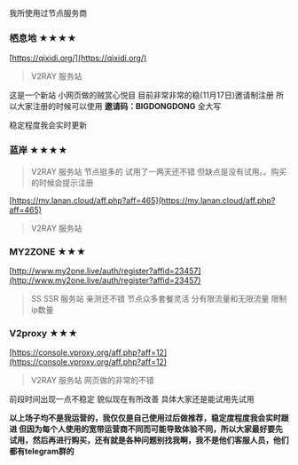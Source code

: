 我所使用过节点服务商

### 栖息地  ★★★★

[https://qixidi.org/](https://qixidi.org/)

>V2RAY 服务站 

这是一个新站 小网页做的贼赏心悦目 目前非常非常的稳(11月17日)邀请制注册 所以大家注册的时候可以使用 **邀请码：BIGDONGDONG** 全大写

稳定程度我会实时更新

### 蓝岸  ★★★★

>V2RAY 服务站 节点挺多的 试用了一两天还不错 但缺点是没有试用。。购买的时候会提示注册 

[https://my.lanan.cloud/aff.php?aff=465](https://my.lanan.cloud/aff.php?aff=465)

>V2RAY 服务站 

### MY2ZONE  ★★★

[http://www.my2one.live/auth/register?affid=23457](http://www.my2one.live/auth/register?affid=23457)

>SS SSR 服务站 亲测还不错 节点众多套餐灵活 分有限流量和无限流量 限制ip数量 

### V2proxy   ★★★

[https://console.vproxy.org/aff.php?aff=12](https://console.vproxy.org/aff.php?aff=12)

>V2RAY 服务站 网页做的非常的不错

前段时间出现一点不稳定 貌似现在有所改善 具体大家还是能试用先试用


**以上场子均不是我运营的，我仅仅是自己使用过后做推荐，稳定度程度我会实时跟进 但因为每个人使用的宽带运营商不同而可能导致体验不同，所以大家最好要先试用，然后再进行购买，还有就是各种问题别找我啊，我不是他们客服人员，他们都有telegram群的**
